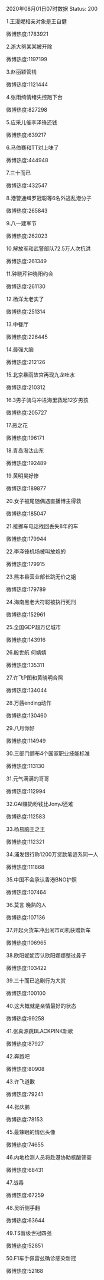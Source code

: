 2020年08月01日07时数据
Status: 200

1.王漫妮相亲对象是王自健

微博热度:1783921

2.浙大努某某被开除

微博热度:1197199

3.赵丽颖管钱

微博热度:1121444

4.张雨绮情绪失控跑下台

微博热度:827298

5.应采儿催李泽锋还钱

微博热度:639217

6.马伯骞和TT对上味了

微博热度:444948

7.三十而已

微博热度:432547

8.港警通缉罗冠聪等6名外逃乱港分子

微博热度:265843

9.八一建军节

微博热度:262023

10.解放军和武警部队72.5万人次抗洪

微博热度:261349

11.钟晓芹钟晓阳约会

微博热度:261130

12.杨洋太老实了

微博热度:251314

13.中餐厅

微博热度:226445

14.最强大脑

微博热度:212126

15.北京暴雨故宫再现九龙吐水

微博热度:210312

16.3男子骑马冲进海里救起12岁男孩

微博热度:205727

17.恶之花

微博热度:196171

18.青岛淘汰山东

微博热度:192489

19.黄明昊好惨

微博热度:189877

20.女子被尾随偶遇直播博主得救

微博热度:185047

21.接挪车电话找回丢失8年的车

微博热度:179944

22.李泽锋机场被叫放炮的

微博热度:179915

23.熊本县营业部长跳无价之姐

微博热度:179789

24.海南黑老大符聪被执行死刑

微博热度:152961

25.全国GDP超万亿城市

微博热度:143916

26.殷世航 何婧婧

微博热度:135311

27.许飞P图和黄晓明合照

微博热度:134044

28.万茜ending动作

微博热度:130460

29.八月你好

微博热度:114949

30.三部门颁布4个国家职业技能标准

微博热度:113130

31.元气满满的哥哥

微博热度:112994

32.GAI赚奶粉钱比JonyJ还难

微博热度:112583

33.杨易脑王之王

微博热度:112321

34.浦发银行称1200万贷款笔迹系同一人

微博热度:111868

35.中国不会承认香港BNO护照

微博热度:107464

36.莫言 晚熟的人

微博热度:107136

37.开起火货车冲出闹市司机获赠新车

微博热度:106965

38.欧阳妮妮否认欧阳娜娜整过鼻子

微博热度:103422

39.三十而已追剧行为大赏

微博热度:100100

40.这大概就是亲情最好的状态

微博热度:99258

41.张真源跳BLACKPINK新歌

微博热度:87927

42.奔跑吧

微博热度:80908

43.许飞道歉

微博热度:79241

44.张庆鹏

微博热度:78153

45.最辣眼的情侣头像

微博热度:74655

46.内地检测人员将赴港协助核酸筛查

微博热度:68431

47.战毒

微博热度:67259

48.吴昕侧手翻

微博热度:63644

49.TS晋级世冠四强

微博热度:52851

50.F1车手佩雷兹确诊感染新冠

微博热度:52168

